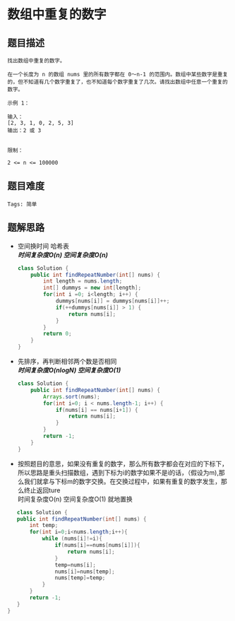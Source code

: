 # 数组中重复的数字
## 题目描述
    找出数组中重复的数字。

    在一个长度为 n 的数组 nums 里的所有数字都在 0～n-1 的范围内。数组中某些数字是重复的，但不知道有几个数字重复了，也不知道每个数字重复了几次。请找出数组中任意一个重复的数字。

    示例 1：

    输入：
    [2, 3, 1, 0, 2, 5, 3]
    输出：2 或 3 
     

    限制：

    2 <= n <= 100000
## 题目难度
    Tags: 简单
    
## 题解思路
+ 空间换时间 哈希表<br>
  ***时间复杂度O(n) 空间复杂度O(n)***
    ```java
    class Solution {
        public int findRepeatNumber(int[] nums) {
            int length = nums.length;
            int[] dummys = new int[length];
            for(int i =0; i<length; i++) {
                dummys[nums[i]] = dummys[nums[i]]++;
                if(++dummys[nums[i]] > 1) {
                    return nums[i];
                }
            }
            return 0;
        }
    }
    ```

+ 先排序，再判断相邻两个数是否相同<br>
  ***时间复杂度O(nlogN) 空间复杂度O(1)***
    ```java
    class Solution {
        public int findRepeatNumber(int[] nums) {
            Arrays.sort(nums);
            for(int i=0; i < nums.length-1; i++) {
                if(nums[i] == nums[i+1]) {
                    return nums[i];
                }
            }
            return -1;
        }
    }
    ```  

+ 按照题目的意思，如果没有重复的数字，那么所有数字都会在对应的下标下，所以思路是重头扫描数组，遇到下标为i的数字如果不是i的话，（假设为m),那么我们就拿与下标m的数字交换。在交换过程中，如果有重复的数字发生，那么终止返回ture<br>
 时间复杂度O(n) 空间复杂度O(1) 就地置换
 ```java
    class Solution {
    public int findRepeatNumber(int[] nums) {
        int temp;
        for(int i=0;i<nums.length;i++){
            while (nums[i]!=i){
                if(nums[i]==nums[nums[i]]){
                    return nums[i];
                }
                temp=nums[i];
                nums[i]=nums[temp];
                nums[temp]=temp;
            }
        }
        return -1;
    }
}
 ```